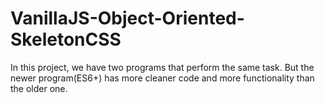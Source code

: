 # VanillaJS-Object-Oriented-SkeletonCSS
In this project, we have two programs that perform the same task. But the newer program(ES6+) has more cleaner code and more functionality than the older one.
